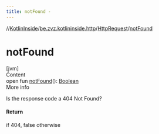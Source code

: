 ```yaml
---
title: notFound -
---
```

//[KotlinInside](../../index.md)/[be.zvz.kotlininside.http](../index.md)/[HttpRequest](index.md)/[notFound](not-found.md)



# notFound  
[jvm]  
Content  
open fun [notFound](not-found.md)(): [Boolean](https://kotlinlang.org/api/latest/jvm/stdlib/kotlin/-boolean/index.html)  
More info  


Is the response code a 404 Not Found?



#### Return  


if 404, false otherwise

  



